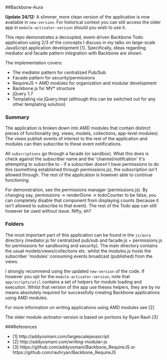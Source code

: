 ##Backbone-Aura

<strong>Update 24/12:</strong> A slimmer, more clean version of the application is now available in <code>new-version</code>. For historical context you can still access the older app in <code>module-activator-version</code> should you wish to use it.

This repo demonstrates a decoupled, event-driven Backbone Todo application using 2/3 of the concepts I discuss in my talks on large-scale JavaScript application development [1]. Specifically, ideas regarding mediator and facade pattern integration with Backbone are shown.

The implementation covers:

<ul>
<li>The mediator pattern for centralized Pub/Sub</li>
<li>Facade pattern for security/permissions</li>
<li>RequireJS + AMD modules for organization and modular development</li>
<li>Backbone.js for MV* structure</li>
<li>jQuery 1.7</li>
<li>Templating via jQuery.tmpl (although this can be switched out for any other templating solution)</li>
</ul>

### Summary

The application is broken down into AMD modules that contain distinct pieces of functionality (eg. views, models, collections, app-level modules). The views publish events of interest to the rest of the application and modules can then subscribe to these event notifications. 

All <code>subscriptions</code> go through a facade (or sandbox). What this does is check against the subscriber name and the 'channel/notifcation' it's attempting to subscribe to - if a subscriber *doesn't* have permissions to do this (something established through permissions.js), the subscription isn't allowed through. The rest of the application is however able to continue functioning. 

For demonstration, see the permissions manager (permissions.js). By changing say, permissions -> renderDone -> todoCounter to be false, you can completely disable that component from displaying counts (because it isn't allowed to subscribe to that event). The rest of the Todo app can still however be used without issue. Nifty, eh?

### Folders

The most important part of this application can be found in the <code>js/aura</code> directory (mediator.js for centralized pub/sub and facade.js + permissions.js for permissions for sandboxing and security). The main directory contains the usual models/views/collections etc. whilst the modules.js hosts the subscriber 'modules' consuming events broadcast (published) from the views.

I strongly recommend using the updated <code>new-version</code> of the code. If however you opt for the <code>module-activator-version</code>, note that <code>app/scripts/util</code> contains a set of helpers for module loading and execution. Whilst that version of the app use theses helpers, they are by no means absolutely required for successfully creating Backbone applications using AMD modules. 

For more information on writing applications using AMD modules see [2]

The older module-activator-version is based on portions by Ryan Rauh [3]


###References

<ul>
<li>[1] http://addyosmani.com/largescalejavascript</li>
<li>[2] http://addyosmani.com/writing-modular-js</li>
<li>[3] https://github.com/addyosmani/Backbone_RequireJS or https://github.com/rauhryan/Backbone_RequireJS</li>
</ul>

